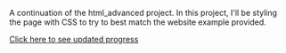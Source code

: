 A continuation of the html_advanced project. In this project, I'll be styling the page with CSS to try to best match the website example provided.

[Click here to see updated progress](https://harrisongearhart.github.io)
